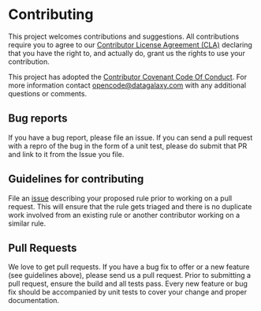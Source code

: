 # Contributing

This project welcomes contributions and suggestions. 
All contributions require you to agree to our [Contributor License Agreement (CLA)](CONTRIBUTOR_LICENSE_AGREEMENT.md) declaring that you have the right to, and actually do, grant us the rights to use your contribution. 

This project has adopted the [Contributor Covenant Code Of Conduct](CODE_OF_CONDUCT.md).
For more information contact [opencode@datagalaxy.com](mailto:opencode@datagalaxy.com) with any additional questions or comments.

## Bug reports

If you have a bug report, please file an issue. 
If you can send a pull request with a repro of the bug in the form of a unit test, please do submit that PR and link to it from the Issue you file.

## Guidelines for contributing

File an [issue](../../issues/new?template=Feature_request.md) describing your proposed rule prior to working on a pull request. This will ensure that the rule gets triaged and there is no duplicate work involved from an existing rule or another contributor working on a similar rule.

## Pull Requests

We love to get pull requests. If you have a bug fix to offer or a new feature (see guidelines above), please send us a pull request.
Prior to submitting a pull request, ensure the build and all tests pass.
Every new feature or bug fix should be accompanied by unit tests to cover your change and proper documentation.
